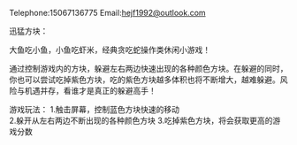 
Telephone:15067136775
Email:hejf1992@outlook.com

迅猛方块：

大鱼吃小鱼，小鱼吃虾米，经典贪吃蛇操作类休闲小游戏！

通过控制游戏内的方块，躲避左右两边快速出现的各种颜色方块。在躲避的同时，你也可以尝试吃掉紫色方块，吃的紫色方块越多体积也将不断增大，越难躲避。风险与机遇并存，看谁才是真正的躲避高手！

游戏玩法：
1.触击屏幕，控制蓝色方块快速的移动  
2.躲开从左右两边不断出现的各种颜色方块
3.吃掉紫色方块，将会获取更高的游戏分数
